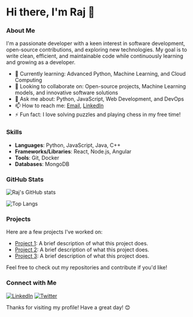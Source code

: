 # Hi there, I'm Raj 👋

### About Me

I'm a passionate developer with a keen interest in software development, open-source contributions, and exploring new technologies. My goal is to write clean, efficient, and maintainable code while continuously learning and growing as a developer.

- 🌱 Currently learning: Advanced Python, Machine Learning, and Cloud Computing
- 👯 Looking to collaborate on: Open-source projects, Machine Learning models, and innovative software solutions
- 💬 Ask me about: Python, JavaScript, Web Development, and DevOps
- 📫 How to reach me: [Email](mailto:rajkadam16@example.com), [LinkedIn](https://www.linkedin.com/in/rajkadam16/)
- ⚡ Fun fact: I love solving puzzles and playing chess in my free time!

### Skills

- **Languages**: Python, JavaScript, Java, C++
- **Frameworks/Libraries**: React, Node.js, Angular
- **Tools**: Git, Docker
- **Databases**:  MongoDB

### GitHub Stats

![Raj's GitHub stats](https://github-readme-stats.vercel.app/api?username=rajkadam16&show_icons=true&theme=dark)

![Top Langs](https://github-readme-stats.vercel.app/api/top-langs/?username=rajkadam16&layout=compact&theme=dark)

### Projects

Here are a few projects I've worked on:

- [Project 1](https://github.com/rajkadam16/project1): A brief description of what this project does.
- [Project 2](https://github.com/rajkadam16/project2): A brief description of what this project does.
- [Project 3](https://github.com/rajkadam16/project3): A brief description of what this project does.

Feel free to check out my repositories and contribute if you'd like!

### Connect with Me

[![LinkedIn](https://img.shields.io/badge/LinkedIn-blue?style=flat-square&logo=linkedin)](https://www.linkedin.com/in/rajkadam16/)
[![Twitter](https://img.shields.io/badge/Twitter-blue?style=flat-square&logo=twitter)](https://twitter.com/rajkadam16)

Thanks for visiting my profile! Have a great day! 😊



